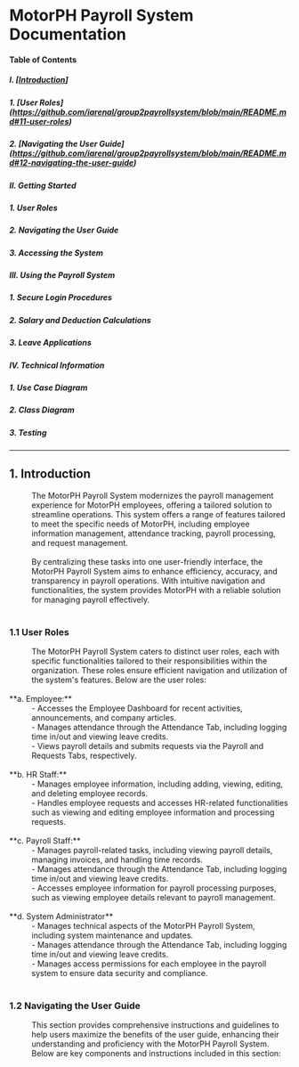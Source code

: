 
# MotorPH Payroll System Documentation 


#### Table of Contents

##### I. [[Introduction](https://github.com/iarenal/group2payrollsystem/blob/main/README.md#1-introduction)] 
##### 1. [User Roles] (https://github.com/iarenal/group2payrollsystem/blob/main/README.md#11-user-roles)
##### 2. [Navigating the User Guide] (https://github.com/iarenal/group2payrollsystem/blob/main/README.md#12-navigating-the-user-guide)

##### II. Getting Started 
##### 1. User Roles
##### 2. Navigating the User Guide
##### 3. Accessing the System 

##### III. Using the Payroll System
##### 1. Secure Login Procedures
##### 2. Salary and Deduction Calculations
##### 3. Leave Applications

##### IV. Technical Information
##### 1. Use Case Diagram
##### 2. Class Diagram
##### 3. Testing
---


## 1. Introduction

<dd> The MotorPH Payroll System modernizes the payroll management experience for MotorPH employees, offering a tailored solution to streamline operations. This system offers a range of features tailored to meet the specific needs of MotorPH, including employee information management, attendance tracking, payroll processing, and request management. </dd> <br/>  
 <dd> By centralizing these tasks into one user-friendly interface, the MotorPH Payroll System aims to enhance efficiency, accuracy, and transparency in payroll operations. With intuitive navigation and functionalities, the system provides MotorPH with a reliable solution for managing payroll effectively.</dd><br/>
 
 ### 1.1 User Roles<br/>
   <dd> The MotorPH Payroll System caters to distinct user roles, each with specific functionalities tailored to their responsibilities within the organization. These roles ensure efficient navigation and utilization of the system's features. Below are the user roles:</dd><br/>
      **a. Employee:**<br/>
        <dd>- Accesses the Employee Dashboard for recent activities, announcements, and company articles. <br/>
        - Manages attendance through the Attendance Tab, including logging time in/out and viewing leave credits.<br/>
        - Views payroll details and submits requests via the Payroll and Requests Tabs, respectively.</dd><br/>
        **b. HR Staff:**<br/>
        <dd>- Manages employee information, including adding, viewing, editing, and deleting employee records. <br/>
        - Handles employee requests and accesses HR-related functionalities such as viewing and editing employee information and processing requests.</dd><br/>
        **c. Payroll Staff:**<br/>
        <dd>- Manages payroll-related tasks, including viewing payroll details, managing invoices, and handling time records.<br/>
        - Manages attendance through the Attendance Tab, including logging time in/out and viewing leave credits.<br/>
        - Accesses employee information for payroll processing purposes, such as viewing employee details relevant to payroll management.</dd><br/>
        **d. System Administrator**<br/>
        <dd>- Manages technical aspects of the MotorPH Payroll System, including system maintenance and updates. <br/>
        - Manages attendance through the Attendance Tab, including logging time in/out and viewing leave credits.<br/>
        - Manages access permissions for each employee in the payroll system to ensure data security and compliance.</dd><br/>
      
 ### 1.2 Navigating the User Guide<br/>  
  <dd>This section provides comprehensive instructions and guidelines to help users maximize the benefits of the user guide, enhancing their understanding and proficiency with the MotorPH Payroll System. Below are key components and instructions included in this section:
</dd>





